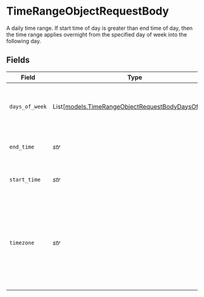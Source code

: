# TimeRangeObjectRequestBody

A daily time range. If start time of day is greater than end time of day, then the time range applies overnight from the specified day of week into the following day.


## Fields

| Field                                                                                                                                                                                                                                                                                                                           | Type                                                                                                                                                                                                                                                                                                                            | Required                                                                                                                                                                                                                                                                                                                        | Description                                                                                                                                                                                                                                                                                                                     | Example                                                                                                                                                                                                                                                                                                                         |
| ------------------------------------------------------------------------------------------------------------------------------------------------------------------------------------------------------------------------------------------------------------------------------------------------------------------------------- | ------------------------------------------------------------------------------------------------------------------------------------------------------------------------------------------------------------------------------------------------------------------------------------------------------------------------------- | ------------------------------------------------------------------------------------------------------------------------------------------------------------------------------------------------------------------------------------------------------------------------------------------------------------------------------- | ------------------------------------------------------------------------------------------------------------------------------------------------------------------------------------------------------------------------------------------------------------------------------------------------------------------------------- | ------------------------------------------------------------------------------------------------------------------------------------------------------------------------------------------------------------------------------------------------------------------------------------------------------------------------------- |
| `days_of_week`                                                                                                                                                                                                                                                                                                                  | List[[models.TimeRangeObjectRequestBodyDaysOfWeek](../models/timerangeobjectrequestbodydaysofweek.md)]                                                                                                                                                                                                                          | :heavy_check_mark:                                                                                                                                                                                                                                                                                                              | Which days this timezone applies to.                                                                                                                                                                                                                                                                                            | [<br/>"SATURDAY",<br/>"MONDAY",<br/>"SUNDAY",<br/>"TUESDAY"<br/>]                                                                                                                                                                                                                                                               |
| `end_time`                                                                                                                                                                                                                                                                                                                      | *str*                                                                                                                                                                                                                                                                                                                           | :heavy_check_mark:                                                                                                                                                                                                                                                                                                              | The time of day at which the time range starts. In 24 hour kitchen clock format.                                                                                                                                                                                                                                                | 20:00                                                                                                                                                                                                                                                                                                                           |
| `start_time`                                                                                                                                                                                                                                                                                                                    | *str*                                                                                                                                                                                                                                                                                                                           | :heavy_check_mark:                                                                                                                                                                                                                                                                                                              | The time of day at which the time range starts. In 24 hour kitchen clock format.                                                                                                                                                                                                                                                | 11:00                                                                                                                                                                                                                                                                                                                           |
| `timezone`                                                                                                                                                                                                                                                                                                                      | *str*                                                                                                                                                                                                                                                                                                                           | :heavy_check_mark:                                                                                                                                                                                                                                                                                                              | The timezone of the time range uses [IANA timezone database](https://www.iana.org/time-zones) keys (e.g. `America/Los_Angeles`, `America/New_York`, `Europe/London`, etc.). You can find a mapping of common timezone formats to IANA timezone keys [here](https://unicode.org/cldr/charts/latest/supplemental/zone_tzid.html). | America/Los_Angeles                                                                                                                                                                                                                                                                                                             |